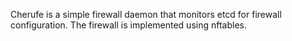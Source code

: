 Cherufe is a simple firewall daemon that monitors etcd for firewall configuration.
The firewall is implemented using nftables.
